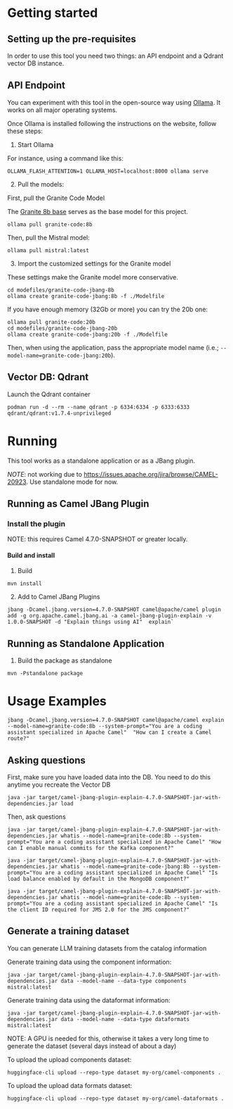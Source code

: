 # Getting started

## Setting up the pre-requisites

In order to use this tool you need two things: an API endpoint and a Qdrant vector DB instance. 

## API Endpoint 

You can experiment with this tool in the open-source way using [Ollama](https://ollama.com/). It works 
on all major operating systems. 

Once Ollama is installed following the instructions on the website, follow these steps: 

1. Start Ollama

For instance, using a command like this:

```shell
OLLAMA_FLASH_ATTENTION=1 OLLAMA_HOST=localhost:8000 ollama serve
```

2. Pull the models: 

First, pull the Granite Code Model

The [Granite 8b base](https://huggingface.co/ibm-granite/granite-8b-code-base) serves as the base model for this project.

```shell
ollama pull granite-code:8b
```

Then, pull the Mistral model:

```shell
ollama pull mistral:latest
```

3. Import the customized settings for the Granite model

These settings make the Granite model more conservative. 

```shell
cd modefiles/granite-code-jbang-8b
ollama create granite-code-jbang:8b -f ./Modelfile
```

If you have enough memory (32Gb or more) you can try the 20b one:

```shell
ollama pull granite-code:20b
cd modefiles/granite-code-jbang-20b
ollama create granite-code-jbang:20b -f ./Modelfile
```

Then, when using the application, pass the appropriate model name (i.e.; `--model-name=granite-code-jbang:20b`).

## Vector DB: Qdrant

Launch the Qdrant container

```shell
podman run -d --rm --name qdrant -p 6334:6334 -p 6333:6333 qdrant/qdrant:v1.7.4-unprivileged
```

# Running

This tool works as a standalone application or as a JBang plugin.

*NOTE*: not working due to https://issues.apache.org/jira/browse/CAMEL-20923. Use standalone mode for now.

## Running as Camel JBang Plugin


### Install the plugin

NOTE: this requires Camel 4.7.0-SNAPSHOT or greater locally.

#### Build and install

1. Build

```shell
mvn install
```

2. Add to Camel JBang Plugins

```shell
jbang -Dcamel.jbang.version=4.7.0-SNAPSHOT camel@apache/camel plugin add -g org.apache.camel.jbang.ai -a camel-jbang-plugin-explain -v 1.0.0-SNAPSHOT -d "Explain things using AI"  explain`
```

## Running as Standalone Application 

1. Build the package as standalone

```shell
mvn -Pstandalone package
```

# Usage Examples

```shell
jbang -Dcamel.jbang.version=4.7.0-SNAPSHOT camel@apache/camel explain --model-name=granite-code:8b --system-prompt="You are a coding assistant specialized in Apache Camel"  "How can I create a Camel route?"
```

## Asking questions

First, make sure you have loaded data into the DB. You need to do this anytime you recreate the Vector DB

```shell
java -jar target/camel-jbang-plugin-explain-4.7.0-SNAPSHOT-jar-with-dependencies.jar load
```

Then, ask questions

```shell
java -jar target/camel-jbang-plugin-explain-4.7.0-SNAPSHOT-jar-with-dependencies.jar whatis --model-name=granite-code:8b --system-prompt="You are a coding assistant specialized in Apache Camel" "How can I enable manual commits for the Kafka component?"

java -jar target/camel-jbang-plugin-explain-4.7.0-SNAPSHOT-jar-with-dependencies.jar whatis --model-name=granite-code-jbang:8b --system-prompt="You are a coding assistant specialized in Apache Camel" "Is load balance enabled by default in the MongoDB component?"

java -jar target/camel-jbang-plugin-explain-4.7.0-SNAPSHOT-jar-with-dependencies.jar whatis --model-name=granite-code:8b --system-prompt="You are a coding assistant specialized in Apache Camel" "Is the client ID required for JMS 2.0 for the JMS component?"
```

## Generate a training dataset

You can generate LLM training datasets from the catalog information

Generate training data using the component information:
```shell
java -jar target/camel-jbang-plugin-explain-4.7.0-SNAPSHOT-jar-with-dependencies.jar data --model-name --data-type components mistral:latest
```

Generate training data using the dataformat information:
```shell
java -jar target/camel-jbang-plugin-explain-4.7.0-SNAPSHOT-jar-with-dependencies.jar data --model-name --data-type dataformats mistral:latest
```

NOTE: A GPU is needed for this, otherwise it takes a very long time to generate the dataset (several days instead of about a day)

To upload the upload components dataset:

```shell
huggingface-cli upload --repo-type dataset my-org/camel-components .
```

To upload the upload data formats dataset:

```shell
huggingface-cli upload --repo-type dataset my-org/camel-dataformats .
```